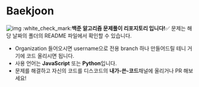 # Baekjoon
![img]([https://www.google.com/images/branding/googlelogo/2x/googlelogo_light_color_272x92dp.png](https://cdn.imweb.me/thumbnail/20220817/5ad4d757dac2d.png))
:white_check_mark:**백준 알고리즘 문제풀이 리포지토리 입니다!**:white_check_mark:
문제는 해당 날짜의 폴더의 README 파일에서 확인할 수 있습니다.
- Organization 들어오시면 username으로 전용 branch 하나 만들어드릴 테니 거기에 코드 올리시면 됩니다.
- 사용 언어는 **JavaScript** 또는 **Python**입니다.
- 문제를 해결하고 자신의 코드를 디스코드의 **내가-쓴-코드**채널에 올리거나 PR 해보세요!
